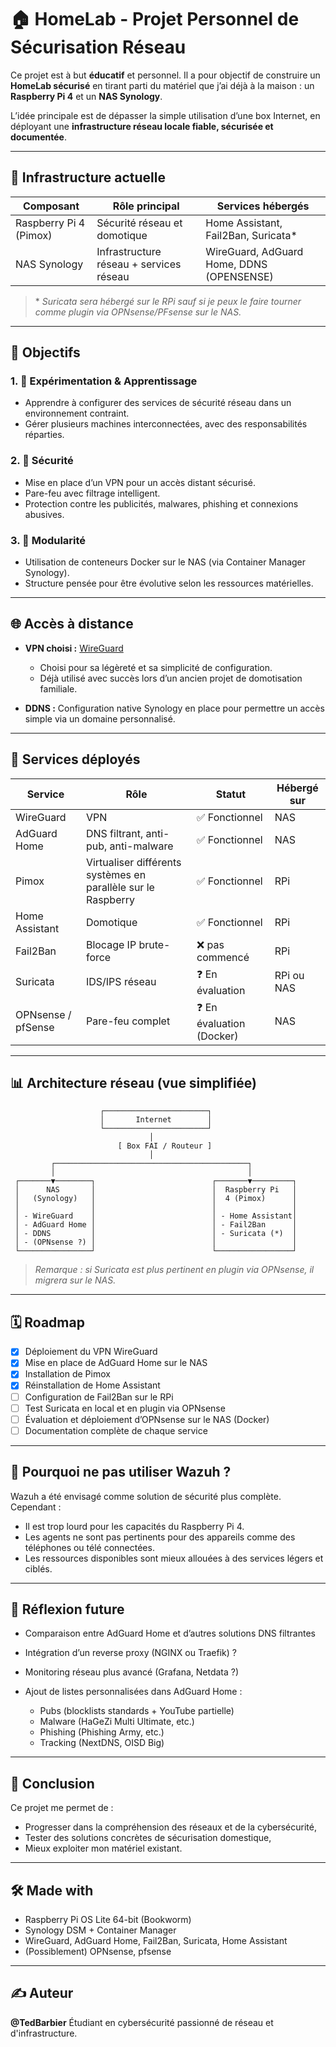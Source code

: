 # 🏠 HomeLab - Projet Personnel de Sécurisation Réseau

Ce projet est à but **éducatif** et personnel. Il a pour objectif de construire un **HomeLab sécurisé** en tirant parti du matériel que j’ai déjà à la maison : un **Raspberry Pi 4** et un **NAS Synology**.

L’idée principale est de dépasser la simple utilisation d’une box Internet, en déployant une **infrastructure réseau locale fiable, sécurisée et documentée**.

---

## 🔧 Infrastructure actuelle

| Composant              | Rôle principal                          | Services hébergés                         |
| ---------------------- | --------------------------------------- | ----------------------------------------- |
| Raspberry Pi 4 (Pimox) | Sécurité réseau et domotique            | Home Assistant, Fail2Ban, Suricata\*      |
| NAS Synology           | Infrastructure réseau + services réseau | WireGuard, AdGuard Home, DDNS (OPENSENSE) |

> \* *Suricata sera hébergé sur le RPi sauf si je peux le faire tourner comme plugin via OPNsense/PFsense sur le NAS.*

---

## 📌 Objectifs

### 1. 🧠 Expérimentation & Apprentissage

* Apprendre à configurer des services de sécurité réseau dans un environnement contraint.
* Gérer plusieurs machines interconnectées, avec des responsabilités réparties.

### 2. 🔐 Sécurité

* Mise en place d’un VPN pour un accès distant sécurisé.
* Pare-feu avec filtrage intelligent.
* Protection contre les publicités, malwares, phishing et connexions abusives.

### 3. 🧱 Modularité

* Utilisation de conteneurs Docker sur le NAS (via Container Manager Synology).
* Structure pensée pour être évolutive selon les ressources matérielles.

---

## 🌐 Accès à distance

* **VPN choisi :** [WireGuard](https://www.wireguard.com/)

  * Choisi pour sa légèreté et sa simplicité de configuration.
  * Déjà utilisé avec succès lors d’un ancien projet de domotisation familiale.
* **DDNS :** Configuration native Synology en place pour permettre un accès simple via un domaine personnalisé.

---

## 🧰 Services déployés

| Service            | Rôle                                                          | Statut                           | Hébergé sur |
| ------------------ | ------------------------------------------------------------- | -------------------------------- | ----------- |
| WireGuard          | VPN                                                           | ✅ Fonctionnel                    | NAS         |
| AdGuard Home       | DNS filtrant, anti-pub, anti-malware                          | ✅ Fonctionnel                    | NAS         |
| Pimox              | Virtualiser différents systèmes en parallèle sur le Raspberry | ✅ Fonctionnel                    | RPi         |
| Home Assistant     | Domotique                                                     | ✅ Fonctionnel                    | RPi         |
| Fail2Ban           | Blocage IP brute-force                                        | ❌ pas commencé               | RPi         |
| Suricata           | IDS/IPS réseau                                                | ❓ En évaluation              | RPi ou NAS  |
| OPNsense / pfSense | Pare-feu complet                                              | ❓ En évaluation (Docker)     | NAS         |

---

## 📊 Architecture réseau (vue simplifiée)

```
                    ┌───────────────────────┐
                    │       Internet        │
                    └───────────────────────┘
                               │
                        [ Box FAI / Routeur ]
                               │
         ┌───────────────────────────────────────────┐
         │                                           │
 ┌───────▼────────┐                          ┌───────▼─────────┐
 │      NAS       │                          │  Raspberry Pi   │
 │   (Synology)   │                          │  4 (Pimox)      │
 │                │                          │                 │
 │ - WireGuard    │                          │ - Home Assistant│
 │ - AdGuard Home │                          │ - Fail2Ban      │
 │ - DDNS         │                          │ - Suricata (*)  │
 │ - (OPNsense ?) │                          │                 │
 └────────────────┘                          └─────────────────┘
```

> *Remarque : si Suricata est plus pertinent en plugin via OPNsense, il migrera sur le NAS.*

---

## 🗓️ Roadmap

* [x] Déploiement du VPN WireGuard
* [x] Mise en place de AdGuard Home sur le NAS
* [x] Installation de Pimox
* [x] Réinstallation de Home Assistant
* [ ] Configuration de Fail2Ban sur le RPi
* [ ] Test Suricata en local et en plugin via OPNsense
* [ ] Évaluation et déploiement d’OPNsense sur le NAS (Docker)
* [ ] Documentation complète de chaque service

---

## 🤔 Pourquoi ne pas utiliser Wazuh ?

Wazuh a été envisagé comme solution de sécurité plus complète. Cependant :

* Il est trop lourd pour les capacités du Raspberry Pi 4.
* Les agents ne sont pas pertinents pour des appareils comme des téléphones ou télé connectées.
* Les ressources disponibles sont mieux allouées à des services légers et ciblés.

---

## 🧠 Réflexion future

* Comparaison entre AdGuard Home et d’autres solutions DNS filtrantes
* Intégration d’un reverse proxy (NGINX ou Traefik) ?
* Monitoring réseau plus avancé (Grafana, Netdata ?)
* Ajout de listes personnalisées dans AdGuard Home :

  * Pubs (blocklists standards + YouTube partielle)
  * Malware (HaGeZi Multi Ultimate, etc.)
  * Phishing (Phishing Army, etc.)
  * Tracking (NextDNS, OISD Big)

---

## 🌟 Conclusion

Ce projet me permet de :

* Progresser dans la compréhension des réseaux et de la cybersécurité,
* Tester des solutions concrètes de sécurisation domestique,
* Mieux exploiter mon matériel existant.

---

## 🛠️ Made with

* Raspberry Pi OS Lite 64-bit (Bookworm)
* Synology DSM + Container Manager
* WireGuard, AdGuard Home, Fail2Ban, Suricata, Home Assistant
* (Possiblement) OPNsense, pfsense

---

## ✍️ Auteur

**@TedBarbier**
Étudiant en cybersécurité passionné de réseau et d'infrastructure.
